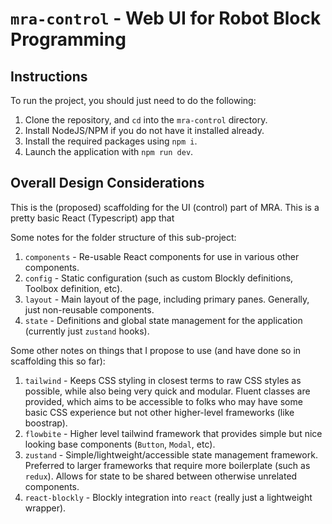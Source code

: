 # `mra-control` - Web UI for Robot Block Programming

## Instructions

To run the project, you should just need to do the following:

1. Clone the repository, and `cd` into the `mra-control` directory.
2. Install NodeJS/NPM if you do not have it installed already.
3. Install the required packages using `npm i`.
4. Launch the application with `npm run dev`.

## Overall Design Considerations

This is the (proposed) scaffolding for the UI (control) part of MRA. This is a pretty basic React (Typescript) app that

Some notes for the folder structure of this sub-project:

1. `components` - Re-usable React components for use in various other components.
2. `config` - Static configuration (such as custom Blockly definitions, Toolbox definition, etc).
3. `layout` - Main layout of the page, including primary panes. Generally, just non-reusable components.
4. `state` - Definitions and global state management for the application (currently just `zustand` hooks).

Some other notes on things that I propose to use (and have done so in scaffolding this so far):

1.  `tailwind` - Keeps CSS styling in closest terms to raw CSS styles as possible, while also being very quick and modular. Fluent classes are
    provided, which aims to be accessible to folks who may have some basic CSS experience but not other higher-level frameworks (like boostrap).
2.  `flowbite` - Higher level tailwind framework that provides simple but nice looking base components (`Button`, `Modal`, etc).
3.  `zustand` - Simple/lightweight/accessible state management framework. Preferred to larger frameworks that require more boilerplate (such as
    `redux`). Allows for state to be shared between otherwise unrelated components.
4.  `react-blockly` - Blockly integration into `react` (really just a lightweight wrapper).
